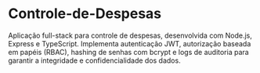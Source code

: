 # Controle-de-Despesas
Aplicação full-stack para controle de despesas, desenvolvida com Node.js, Express e TypeScript. Implementa autenticação JWT, autorização baseada em papéis (RBAC), hashing de senhas com bcrypt e logs de auditoria para garantir a integridade e confidencialidade dos dados.
